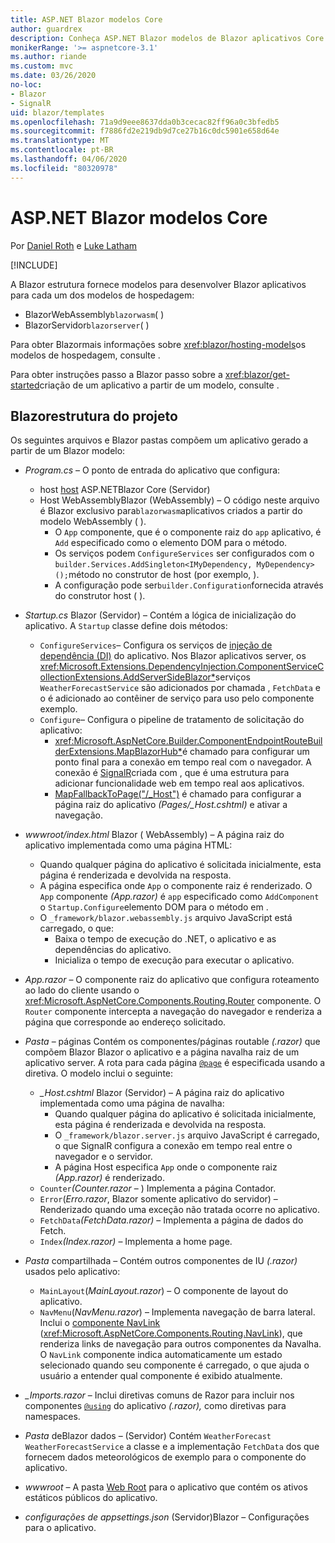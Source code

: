 ```yaml
---
title: ASP.NET Blazor modelos Core
author: guardrex
description: Conheça ASP.NET Blazor modelos de Blazor aplicativos Core e estrutura do projeto.
monikerRange: '>= aspnetcore-3.1'
ms.author: riande
ms.custom: mvc
ms.date: 03/26/2020
no-loc:
- Blazor
- SignalR
uid: blazor/templates
ms.openlocfilehash: 71a9d9eee8637dda0b3cecac82ff96a0c3bfedb5
ms.sourcegitcommit: f7886fd2e219db9d7ce27b16c0dc5901e658d64e
ms.translationtype: MT
ms.contentlocale: pt-BR
ms.lasthandoff: 04/06/2020
ms.locfileid: "80320978"
---
```

# <a name="aspnet-core-opno-locblazor-templates"></a>ASP.NET Blazor modelos Core

Por [Daniel Roth](https://github.com/danroth27) e [Luke Latham](https://github.com/guardrex)

[!INCLUDE[](~/includes/blazorwasm-preview-notice.md)]

A Blazor estrutura fornece modelos para desenvolver Blazor aplicativos para cada um dos modelos de hospedagem:

* BlazorWebAssembly`blazorwasm`( )
* BlazorServidor`blazorserver`( )

Para obter Blazormais informações sobre <xref:blazor/hosting-models>os modelos de hospedagem, consulte .

Para obter instruções passo a Blazor passo sobre a <xref:blazor/get-started>criação de um aplicativo a partir de um modelo, consulte .

## <a name="opno-locblazor-project-structure"></a>Blazorestrutura do projeto

Os seguintes arquivos e Blazor pastas compõem um aplicativo gerado a partir de um Blazor modelo:

* *Program.cs* &ndash; O ponto de entrada do aplicativo que configura:

  * host [host](xref:fundamentals/host/generic-host) ASP.NETBlazor Core (Servidor)
  * Host WebAssemblyBlazor (WebAssembly) &ndash; O código neste arquivo é Blazor exclusivo para`blazorwasm`aplicativos criados a partir do modelo WebAssembly ( ).
    * O `App` componente, que é o componente raiz do `app` aplicativo, é `Add` especificado como o elemento DOM para o método.
    * Os serviços podem `ConfigureServices` ser configurados com o `builder.Services.AddSingleton<IMyDependency, MyDependency>();`método no construtor de host (por exemplo, ).
    * A configuração pode ser`builder.Configuration`fornecida através do construtor host ( ).

* *Startup.cs* Blazor (Servidor) &ndash; Contém a lógica de inicialização do aplicativo. A `Startup` classe define dois métodos:

  * `ConfigureServices`&ndash; Configura os serviços de [injeção de dependência (DI)](xref:fundamentals/dependency-injection) do aplicativo. Nos Blazor aplicativos server, os <xref:Microsoft.Extensions.DependencyInjection.ComponentServiceCollectionExtensions.AddServerSideBlazor*>serviços `WeatherForecastService` são adicionados por chamada , `FetchData` e o é adicionado ao contêiner de serviço para uso pelo componente exemplo.
  * `Configure`&ndash; Configura o pipeline de tratamento de solicitação do aplicativo:
    * <xref:Microsoft.AspNetCore.Builder.ComponentEndpointRouteBuilderExtensions.MapBlazorHub*>é chamado para configurar um ponto final para a conexão em tempo real com o navegador. A conexão é [SignalR](xref:signalr/introduction)criada com , que é uma estrutura para adicionar funcionalidade web em tempo real aos aplicativos.
    * [MapFallbackToPage("/_Host")](xref:Microsoft.AspNetCore.Builder.RazorPagesEndpointRouteBuilderExtensions.MapFallbackToPage*) é chamado para configurar a página raiz do aplicativo *(Pages/_Host.cshtml)* e ativar a navegação.

* *wwwroot/index.html* Blazor ( WebAssembly) &ndash; A página raiz do aplicativo implementada como uma página HTML:
  * Quando qualquer página do aplicativo é solicitada inicialmente, esta página é renderizada e devolvida na resposta.
  * A página especifica onde `App` o componente raiz é renderizado. O `App` componente *(App.razor)* é `app` especificado como `AddComponent` o `Startup.Configure`elemento DOM para o método em .
  * O `_framework/blazor.webassembly.js` arquivo JavaScript está carregado, o que:
    * Baixa o tempo de execução do .NET, o aplicativo e as dependências do aplicativo.
    * Inicializa o tempo de execução para executar o aplicativo.

* *App.razor* &ndash; O componente raiz do aplicativo que configura roteamento ao lado do cliente usando o <xref:Microsoft.AspNetCore.Components.Routing.Router> componente. O `Router` componente intercepta a navegação do navegador e renderiza a página que corresponde ao endereço solicitado.

* *Pasta* &ndash; páginas Contém os componentes/páginas routable *(.razor)* que compõem Blazor Blazor o aplicativo e a página navalha raiz de um aplicativo server. A rota para cada página [`@page`](xref:mvc/views/razor#page) é especificada usando a diretiva. O modelo inclui o seguinte:
  * *_Host.cshtml* Blazor (Servidor) &ndash; A página raiz do aplicativo implementada como uma página de navalha:
    * Quando qualquer página do aplicativo é solicitada inicialmente, esta página é renderizada e devolvida na resposta.
    * O `_framework/blazor.server.js` arquivo JavaScript é carregado, o que SignalR configura a conexão em tempo real entre o navegador e o servidor.
    * A página Host especifica `App` onde o componente raiz *(App.razor)* é renderizado.
  * `Counter`*(Counter.razor* &ndash; ) Implementa a página Contador.
  * `Error`(*Erro.razor*, Blazor somente aplicativo do servidor) &ndash; Renderizado quando uma exceção não tratada ocorre no aplicativo.
  * `FetchData`*(FetchData.razor)* &ndash; Implementa a página de dados do Fetch.
  * `Index`*(Index.razor)* &ndash; Implementa a home page.

* *Pasta* compartilhada &ndash; Contém outros componentes de IU *(.razor)* usados pelo aplicativo:
  * `MainLayout`(*MainLayout.razor*) &ndash; O componente de layout do aplicativo.
  * `NavMenu`(*NavMenu.razor*) &ndash; Implementa navegação de barra lateral. Inclui o [componente NavLink](xref:blazor/routing#navlink-component) (<xref:Microsoft.AspNetCore.Components.Routing.NavLink>), que renderiza links de navegação para outros componentes da Navalha. O `NavLink` componente indica automaticamente um estado selecionado quando seu componente é carregado, o que ajuda o usuário a entender qual componente é exibido atualmente.

* *_Imports.razor* &ndash; Inclui diretivas comuns de Razor para incluir nos componentes [`@using`](xref:mvc/views/razor#using) do aplicativo *(.razor),* como diretivas para namespaces.

* *Pasta* deBlazor dados &ndash; (Servidor) Contém `WeatherForecast` `WeatherForecastService` a classe e a implementação `FetchData` dos que fornecem dados meteorológicos de exemplo para o componente do aplicativo.

* *wwwroot* &ndash; A pasta [Web Root](xref:fundamentals/index#web-root) para o aplicativo que contém os ativos estáticos públicos do aplicativo.

* *configurações de appsettings.json* (Servidor)Blazor &ndash; Configurações para o aplicativo.
